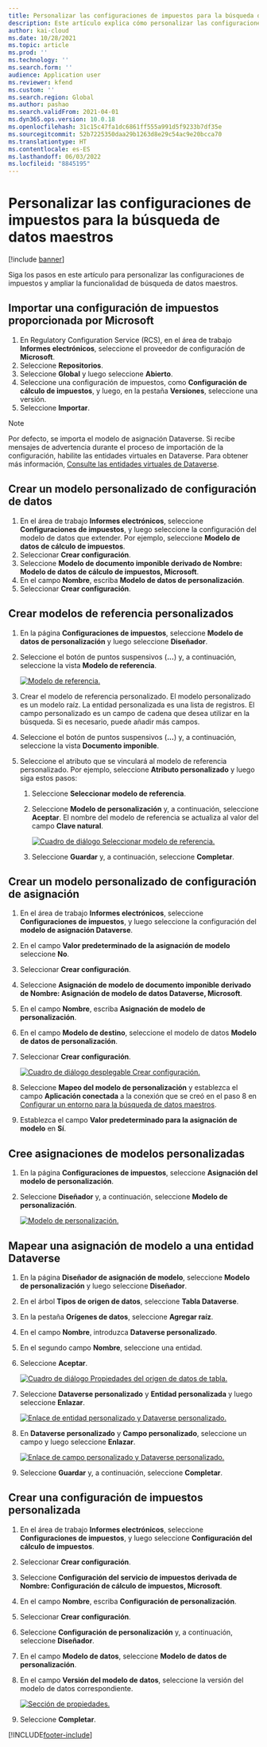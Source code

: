 ```yaml
---
title: Personalizar las configuraciones de impuestos para la búsqueda de datos maestros
description: Este artículo explica cómo personalizar las configuraciones de impuestos para ampliar la funcionalidad de búsqueda de datos maestros.
author: kai-cloud
ms.date: 10/28/2021
ms.topic: article
ms.prod: ''
ms.technology: ''
ms.search.form: ''
audience: Application user
ms.reviewer: kfend
ms.custom: ''
ms.search.region: Global
ms.author: pashao
ms.search.validFrom: 2021-04-01
ms.dyn365.ops.version: 10.0.18
ms.openlocfilehash: 31c15c47fa1dc6861ff555a991d5f9233b7df35e
ms.sourcegitcommit: 52b7225350daa29b1263d8e29c54ac9e20bcca70
ms.translationtype: HT
ms.contentlocale: es-ES
ms.lasthandoff: 06/03/2022
ms.locfileid: "8845195"
---
```

# <a name="customize-tax-configurations-for-master-data-lookup"></a>Personalizar las configuraciones de impuestos para la búsqueda de datos maestros

[!include [banner](../includes/banner.md)]

Siga los pasos en este artículo para personalizar las configuraciones de impuestos y ampliar la funcionalidad de búsqueda de datos maestros.

## <a name="import-a-tax-configuration-provided-by-microsoft"></a>Importar una configuración de impuestos proporcionada por Microsoft

1. En Regulatory Configuration Service (RCS), en el área de trabajo **Informes electrónicos**, seleccione el proveedor de configuración de **Microsoft**.
2. Seleccione **Repositorios**.
3. Seleccione **Global** y luego seleccione **Abierto**.
4. Seleccione una configuración de impuestos, como **Configuración de cálculo de impuestos**, y luego, en la pestaña **Versiones**, seleccione una versión.
5. Seleccione **Importar**.

> [!NOTE]
> Por defecto, se importa el modelo de asignación Dataverse. Si recibe mensajes de advertencia durante el proceso de importación de la configuración, habilite las entidades virtuales en Dataverse. Para obtener más información, [Consulte las entidades virtuales de Dataverse](../../fin-ops-core/dev-itpro/power-platform/enable-virtual-entities.md).

## <a name="create-a-customized-data-model-configuration"></a>Crear un modelo personalizado de configuración de datos

1. En el área de trabajo **Informes electrónicos**, seleccione **Configuraciones de impuestos**, y luego seleccione la configuración del modelo de datos que extender. Por ejemplo, seleccione **Modelo de datos de cálculo de impuestos**.
2. Seleccionar **Crear configuración**.
3. Seleccione **Modelo de documento imponible derivado de Nombre: Modelo de datos de cálculo de impuestos, Microsoft**.
4. En el campo **Nombre**, escriba **Modelo de datos de personalización**.
5. Seleccionar **Crear configuración**.

## <a name="create-customized-reference-models"></a>Crear modelos de referencia personalizados

1. En la página **Configuraciones de impuestos**, seleccione **Modelo de datos de personalización** y luego seleccione **Diseñador**.
2. Seleccione el botón de puntos suspensivos (**...**) y, a continuación, seleccione la vista **Modelo de referencia**.

    [![Modelo de referencia.](./media/pic2.png)](./media/pic2.png)

3. Crear el modelo de referencia personalizado. El modelo personalizado es un modelo raíz. La entidad personalizada es una lista de registros. El campo personalizado es un campo de cadena que desea utilizar en la búsqueda. Si es necesario, puede añadir más campos.
4. Seleccione el botón de puntos suspensivos (**...**) y, a continuación, seleccione la vista **Documento imponible**.
5. Seleccione el atributo que se vinculará al modelo de referencia personalizado. Por ejemplo, seleccione **Atributo personalizado** y luego siga estos pasos:

    1. Seleccione **Seleccionar modelo de referencia**.
    2. Seleccione **Modelo de personalización** y, a continuación, seleccione **Aceptar**. El nombre del modelo de referencia se actualiza al valor del campo **Clave natural**.

        [![Cuadro de diálogo Seleccionar modelo de referencia.](./media/pic5.png)](./media/pic5.png)

    3. Seleccione **Guardar** y, a continuación, seleccione **Completar**.

## <a name="create-a-customized-model-mapping-configuration"></a>Crear un modelo personalizado de configuración de asignación

1. En el área de trabajo **Informes electrónicos**, seleccione **Configuraciones de impuestos**, y luego seleccione la configuración del **modelo de asignación Dataverse**.
2. En el campo **Valor predeterminado de la asignación de modelo** seleccione **No**.
3. Seleccionar **Crear configuración**.
4. Seleccione **Asignación de modelo de documento imponible derivado de Nombre: Asignación de modelo de datos Dataverse, Microsoft**.
5. En el campo **Nombre**, escriba **Asignación de modelo de personalización**.
6. En el campo **Modelo de destino**, seleccione el modelo de datos **Modelo de datos de personalización**.
7. Seleccionar **Crear configuración**.

    [![Cuadro de diálogo desplegable Crear configuración.](./media/pic6.png)](./media/pic6.png)

8. Seleccione **Mapeo del modelo de personalización** y establezca el campo **Aplicación conectada** a la conexión que se creó en el paso 8 en [Configurar un entorno para la búsqueda de datos maestros](tax-service-set-up-environment-master-data-lookup.md).
9. Establezca el campo **Valor predeterminado para la asignación de modelo** en **Sí**.

## <a name="create-customized-model-mappings"></a>Cree asignaciones de modelos personalizadas

1. En la página **Configuraciones de impuestos**, seleccione **Asignación del modelo de personalización**.
2. Seleccione **Diseñador** y, a continuación, seleccione **Modelo de personalización**.

    [![Modelo de personalización.](./media/pic8.png)](./media/pic8.png)

## <a name="map-a-model-mapping-to-a-dataverse-entity"></a>Mapear una asignación de modelo a una entidad Dataverse

1. En la página **Diseñador de asignación de modelo**, seleccione **Modelo de personalización** y luego seleccione **Diseñador**.
2. En el árbol **Tipos de origen de datos**, seleccione **Tabla Dataverse**.
3. En la pestaña **Orígenes de datos**, seleccione **Agregar raíz**.
4. En el campo **Nombre**, introduzca **Dataverse personalizado**.
5. En el segundo campo **Nombre**, seleccione una entidad.
6. Seleccione **Aceptar**.

    [![Cuadro de diálogo Propiedades del origen de datos de tabla.](./media/pic9.png)](./media/pic9.png)

7. Seleccione **Dataverse personalizado** y **Entidad personalizada** y luego seleccione **Enlazar**.

    [![Enlace de entidad personalizado y Dataverse personalizado.](./media/pic10.png)](./media/pic10.png)

8. En **Dataverse personalizado** y **Campo personalizado**, seleccione un campo y luego seleccione **Enlazar**.

    [![Enlace de campo personalizado y Dataverse personalizado.](./media/pic11.png)](./media/pic11.png)

9. Seleccione **Guardar** y, a continuación, seleccione **Completar**.

## <a name="create-a-customized-tax-configuration"></a>Crear una configuración de impuestos personalizada

1. En el área de trabajo **Informes electrónicos**, seleccione **Configuraciones de impuestos**, y luego seleccione **Configuración del cálculo de impuestos**.
2. Seleccionar **Crear configuración**.
3. Seleccione **Configuración del servicio de impuestos derivada de Nombre: Configuración de cálculo de impuestos, Microsoft**.
4. En el campo **Nombre**, escriba **Configuración de personalización**.
5. Seleccionar **Crear configuración**.
6. Seleccione **Configuración de personalización** y, a continuación, seleccione **Diseñador**.
7. En el campo **Modelo de datos**, seleccione **Modelo de datos de personalización**.
8. En el campo **Versión del modelo de datos**, seleccione la versión del modelo de datos correspondiente.

    [![Sección de propiedades.](./media/pic13.png)](./media/pic13.png)

9. Seleccione **Completar**.

[!INCLUDE[footer-include](../../includes/footer-banner.md)]
